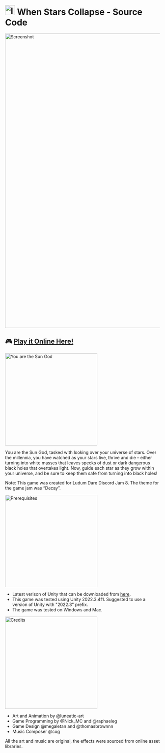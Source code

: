 # <img width="32" alt="Icon" src="https://img.itch.zone/aW1nLzE3Mjk3MTkwLnBuZw==/original/peVfea.png"> When Stars Collapse - Source Code

<img width="958" alt="Screenshot" src="https://img.itch.zone/aW1nLzE3MjkzOTMwLnBuZw==/original/NpgqzC.png">

## 🎮 [Play it Online Here!](https://megaletan.itch.io/when-stars-collapse)

<img width="300" alt="You are the Sun God" src="https://img.itch.zone/aW1nLzE3Mjk2ODE4LnBuZw==/original/e39mKZ.png">

You are the Sun God, tasked with looking over your universe of stars. Over the millennia, you have watched as your stars live, thrive and die – either turning into white masses that leaves specks of dust or dark dangerous black holes that overtakes light. Now, guide each star as they grow within your universe, and be sure to keep them safe from turning into black holes!

Note: This game was created for Ludum Dare Discord Jam 8. The theme for the game jam was “Decay”.

<img width="300" alt="Prerequisites" src="https://img.itch.zone/aW1nLzE3Mjk2OTU4LnBuZw==/original/mkDNAT.png">

- Latest verison of Unity that can be downloaded from [here](https://unity3d.com/get-unity/download).
- This game was tested using Unity 2022.3.4f1. Suggested to use a version of Unity with "2022.3" prefix.
- The game was tested on Windows and Mac.

<img width="300" alt="Credits" src="https://img.itch.zone/aW1nLzE3MjkzNjEwLnBuZw==/original/Yaa61S.png">

- Art and Animation by @luneatic-art
- Game Programming by @Nick_MC and @raphaeleg
- Game Design @megaletan and @thomasbrownnn
- Music Composer @cog

All the art and music are original, the effects were sourced from online asset libraries.
